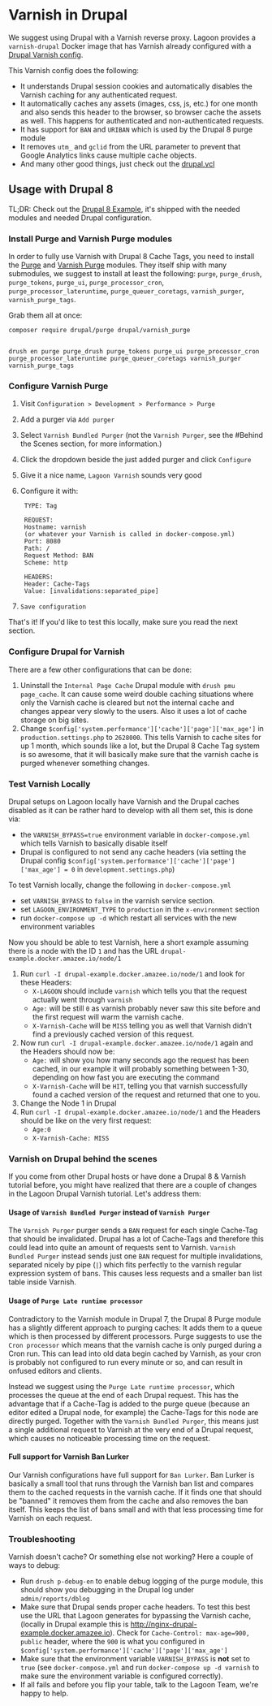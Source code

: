 # Varnish in Drupal

We suggest using Drupal with a Varnish reverse proxy. Lagoon provides a `varnish-drupal` Docker image that has Varnish already configured with a [Drupal Varnish config](https://github.com/amazeeio/lagoon/blob/master/images/varnish-drupal/drupal.vcl).

This Varnish config does the following:

- It understands Drupal session cookies and automatically disables the Varnish caching for any authenticated request.
- It automatically caches any assets (images, css, js, etc.) for one month and also sends this header to the browser, so browser cache the assets as well. This happens for authenticated and non-authenticated requests.
- It has support for `BAN` and `URIBAN` which is used by the Drupal 8 purge module
- It removes `utm_` and `gclid` from the URL parameter to prevent that Google Analytics links cause multiple cache objects.
- And many other good things, just check out the [drupal.vcl](https://github.com/amazeeio/lagoon/blob/master/images/varnish-drupal/drupal.vcl)

## Usage with Drupal 8

TL;DR: Check out the [Drupal 8 Example](https://github.com/amazeeio/drupal-example), it's shipped with the needed modules and needed Drupal configuration.

### Install Purge and Varnish Purge modules

In order to fully use Varnish with Drupal 8 Cache Tags, you need to install the [Purge](https://www.drupal.org/project/purge) and [Varnish Purge](https://www.drupal.org/project/varnish_purge) modules. They itself ship with many submodules, we suggest to install at least the following: `purge`, `purge_drush`, `purge_tokens`, `purge_ui`, `purge_processor_cron`, `purge_processor_lateruntime`, `purge_queuer_coretags`, `varnish_purger`, `varnish_purge_tags`.

Grab them all at once:

    composer require drupal/purge drupal/varnish_purge


    drush en purge purge_drush purge_tokens purge_ui purge_processor_cron purge_processor_lateruntime purge_queuer_coretags varnish_purger varnish_purge_tags

### Configure Varnish Purge

1. Visit `Configuration > Development > Performance > Purge`
2. Add a purger via `Add purger`
3. Select `Varnish Bundled Purger` (not the `Varnish Purger`, see the #Behind the Scenes section, for more information.)
4. Click the dropdown beside the just added purger and click `Configure`
5. Give it a nice name, `Lagoon Varnish` sounds very good
6. Configure it with:

        TYPE: Tag

        REQUEST:
        Hostname: varnish
        (or whatever your Varnish is called in docker-compose.yml)
        Port: 8080
        Path: /
        Request Method: BAN
        Scheme: http

        HEADERS:
        Header: Cache-Tags
        Value: [invalidations:separated_pipe]

7. `Save configuration`

That's it! If you'd like to test this locally, make sure you read the next section.

### Configure Drupal for Varnish

There are a few other configurations that can be done:

1. Uninstall the `Internal Page Cache` Drupal module with `drush pmu page_cache`. It can cause some weird double caching situations where only the Varnish cache is cleared but not the internal cache and changes appear very slowly to the users. Also it uses a lot of cache storage on big sites.
2. Change `$config['system.performance']['cache']['page']['max_age']` in `production.settings.php` to `2628000`. This tells Varnish to cache sites for up 1 month, which sounds like a lot, but the Drupal 8 Cache Tag system is so awesome, that it will basically make sure that the varnish cache is purged whenever something changes.

### Test Varnish Locally

Drupal setups on Lagoon locally have Varnish and the Drupal caches disabled as it can be rather hard to develop with all them set, this is done via:

- the `VARNISH_BYPASS=true` environment variable in `docker-compose.yml` which tells Varnish to basically disable itself
- Drupal is configured to not send any cache headers (via setting the Drupal config `$config['system.performance']['cache']['page']['max_age'] = 0` in `development.settings.php`)

To test Varnish locally, change the following in `docker-compose.yml`

- set `VARNISH_BYPASS` to `false` in the varnish service section.
- set `LAGOON_ENVIRONMENT_TYPE` to `production` in the `x-environment` section
- run `docker-compose up -d` which restart all services with the new environment variables

Now you should be able to test Varnish, here a short example assuming there is a node with the ID `1` and has the URL `drupal-example.docker.amazee.io/node/1`

1. Run `curl -I drupal-example.docker.amazee.io/node/1` and look for these Headers:
    - `X-LAGOON` should include `varnish` which tells you that the request actually went through `varnish`
    - `Age:` will be still `0` as varnish probably never saw this site before and the first request will warm the varnish cache.
    - `X-Varnish-Cache` will be `MISS` telling you as well that Varnish didn't find a previously cached version of this request.
2. Now run `curl -I drupal-example.docker.amazee.io/node/1` again and the Headers should now be:
    - `Age:` will show you how many seconds ago the request has been cached, in our example it will probably something between 1-30, depending on how fast you are executing the command
    - `X-Varnish-Cache` will be `HIT`, telling you that varnish successfully found a cached version of the request and returned that one to you.
3. Change the Node 1 in Drupal
4. Run `curl -I drupal-example.docker.amazee.io/node/1` and the Headers should be like on the very first request:
    - `Age:0`
    - `X-Varnish-Cache: MISS`

### Varnish on Drupal behind the scenes

If you come from other Drupal hosts or have done a Drupal 8 & Varnish tutorial before, you might have realized that there are a couple of changes in the Lagoon Drupal Varnish tutorial. Let's address them:

#### Usage of `Varnish Bundled Purger` instead of `Varnish Purger`

The `Varnish Purger` purger sends a `BAN` request for each single Cache-Tag that should be invalidated. Drupal has a lot of Cache-Tags and therefore this could lead into quite an amount of requests sent to Varnish. `Varnish Bundled Purger` instead sends just one `BAN` request for multiple invalidations, separated nicely by pipe (`|`) which fits perfectly to the varnish regular expression system of bans. This causes less requests and a smaller ban list table inside Varnish.

#### Usage of `Purge Late runtime processor`

Contradictory to the Varnish module in Drupal 7, the Drupal 8 Purge module has a slightly different approach to purging caches: It adds them to a queue which is then processed by different processors. Purge suggests to use the `Cron processor` which means that the varnish cache is only purged during a Cron run. This can lead into old data begin cached by Varnish, as your cron is probably not configured to run every minute or so, and can result in onfused editors and clients.

Instead we suggest using the `Purge Late runtime processor`, which  processes the queue at the end of each Drupal request. This has the advantage that if a Cache-Tag is added to the purge queue (because an editor edited a Drupal node, for example) the Cache-Tags for this node are directly purged. Together with the `Varnish Bundled Purger`, this means just a single additional request to Varnish at the very end of a Drupal request, which causes no noticeable processing time on the request.

#### Full support for Varnish Ban Lurker

Our Varnish configurations have full support for `Ban Lurker`. Ban Lurker is basically a small tool that runs through the Varnish ban list and compares them to the cached requests in the varnish cache. If it finds one that should be "banned" it removes them from the cache and also removes the ban itself. This keeps the list of bans small and with that less processing time for Varnish on each request.

### Troubleshooting

Varnish doesn't cache? Or something else not working? Here a couple of ways to debug:

- Run `drush p-debug-en` to enable debug logging of the purge module, this should show you debugging in the Drupal log under `admin/reports/dblog`
- Make sure that Drupal sends proper cache headers. To test this best use the URL that Lagoon generates for bypassing the Varnish cache, (locally in Drupal example this is http://nginx-drupal-example.docker.amazee.io). Check for `Cache-Control: max-age=900, public` header, where the `900` is what you configured in `$config['system.performance']['cache']['page']['max_age']`
- Make sure that the environment variable `VARNISH_BYPASS` is **not** set to `true` (see `docker-compose.yml` and run `docker-compose up -d varnish` to make sure the environment variable is configured correctly).
- If all fails and before you flip your table, talk to the Lagoon Team, we're happy to help.
